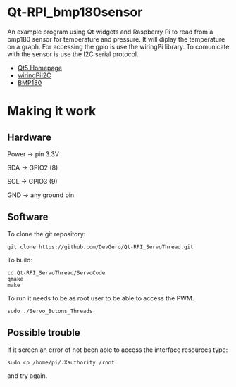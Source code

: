 # Qt-RPI_bmp180sensor

An example program using Qt widgets and Raspberry Pi to read from a bmp180 sensor for temperature and pressure. 
It will diplay the temperature on a graph. For accessing the gpio is use the wiringPi library. To comunicate with the sensor is use the I2C serial protocol.

* [Qt5 Homepage](https://www.qt.io/)
* [wiringPiI2C](http://wiringpi.com/reference/i2c-library/)
* [BMP180](http://www.haoyuelectronics.com/Attachment/GY-68/BMP180.pdf)

# Making it work

Hardware
--------------
Power ->   pin 3.3V

SDA   -> GPIO2 (8)

SCL   -> GPIO3 (9)

GND   -> any ground pin

Software
-----

To clone the git repository:

    git clone https://github.com/DevGero/Qt-RPI_ServoThread.git    

To build:

    cd Qt-RPI_ServoThread/ServoCode
    qmake
    make

To run it needs to be as root user to be able to access the PWM.

    sudo ./Servo_Butons_Threads

Possible trouble
----------------

If it screen an error of not been able to access the interface resources type:

    sudo cp /home/pi/.Xauthority /root

and try again.

